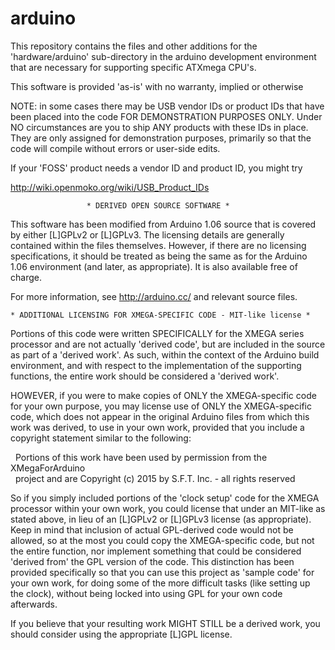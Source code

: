 arduino
=======

This repository contains the files and other additions for the 
'hardware/arduino' sub-directory in the arduino development environment 
that are necessary for supporting specific ATXmega CPU's.


This software is provided 'as-is' with no warranty, implied or otherwise


NOTE:  in some cases there may be USB vendor IDs or product IDs that have
been placed into the code FOR DEMONSTRATION PURPOSES ONLY.  Under NO
circumstances are you to ship ANY products with these IDs in place.  They
are only assigned for demonstration purposes, primarily so that the code
will compile without errors or user-side edits.

If your 'FOSS' product needs a vendor ID and product ID, you might try

  http://wiki.openmoko.org/wiki/USB_Product_IDs



                     * DERIVED OPEN SOURCE SOFTWARE *

This software has been modified from Arduino 1.06 source that is covered by
either [L]GPLv2 or [L]GPLv3.  The licensing details are generally contained 
within the files themselves.  However, if there are no licensing
specifications, it should be treated as being the same as for the Arduino 1.06
environment (and later, as appropriate).  It is also available free of charge.

For more information, see http://arduino.cc/ and relevant source files.



    * ADDITIONAL LICENSING FOR XMEGA-SPECIFIC CODE - MIT-like license *

Portions of this code were written SPECIFICALLY for the XMEGA series processor
and are not actually 'derived code', but are included in the source as part of
a 'derived work'.  As such, within the context of the Arduino build
environment, and with respect to the implementation of the supporting
functions, the entire work should be considered a 'derived work'.

HOWEVER, if you were to make copies of ONLY the XMEGA-specific code for your
own purpose, you may license use of ONLY the XMEGA-specific code, which does
not appear in the original Arduino files from which this work was derived, to
use in your own work, provided that you include a copyright statement similar
to the following:


&nbsp;&nbsp;Portions of this work have been used by permission from the XMegaForArduino<br>
&nbsp;&nbsp;project and are Copyright (c) 2015 by S.F.T. Inc. - all rights reserved


So if you simply included portions of the 'clock setup' code for the XMEGA
processor within your own work, you could license that under an MIT-like
as stated above, in lieu of an [L]GPLv2 or [L]GPLv3 license (as appropriate).
Keep in mind that inclusion of actual GPL-derived code would not be allowed,
so at the most you could copy the XMEGA-specific code, but not the entire
function, nor implement something that could be considered 'derived from' the
GPL version of the code.  This distinction has been provided specifically so
that you can use this project as 'sample code' for your own work, for doing
some of the more difficult tasks (like setting up the clock), without being
locked into using GPL for your own code afterwards.

If you believe that your resulting work MIGHT STILL be a derived work, you
should consider using the appropriate [L]GPL license.


